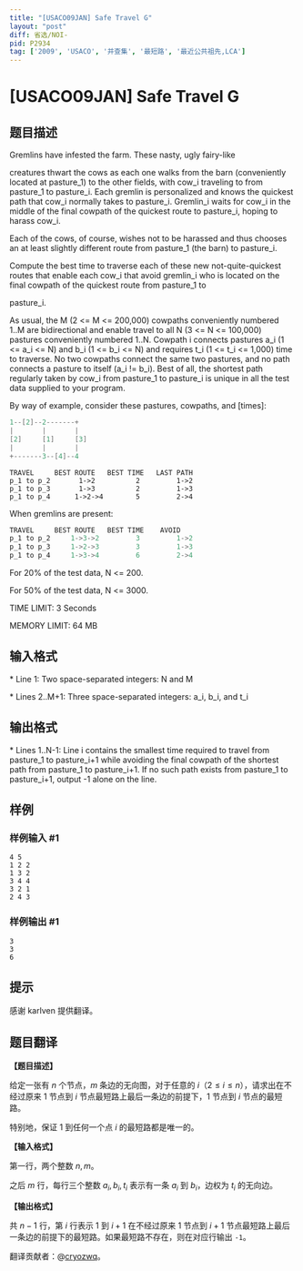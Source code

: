 ```yaml
---
title: "[USACO09JAN] Safe Travel G"
layout: "post"
diff: 省选/NOI-
pid: P2934
tag: ['2009', 'USACO', '并查集', '最短路', '最近公共祖先,LCA']
---
```

# [USACO09JAN] Safe Travel G
## 题目描述

Gremlins have infested the farm. These nasty, ugly fairy-like

creatures thwart the cows as each one walks from the barn (conveniently located at pasture\_1) to the other fields, with cow\_i traveling to from pasture\_1 to pasture\_i. Each gremlin is personalized and knows the quickest path that cow\_i normally takes to pasture\_i. Gremlin\_i waits for cow\_i in the middle of the final cowpath of the quickest route to pasture\_i, hoping to harass cow\_i.

Each of the cows, of course, wishes not to be harassed and thus chooses an at least slightly  different route from pasture\_1 (the barn) to pasture\_i.

Compute the best time to traverse each of these new not-quite-quickest routes that enable each cow\_i that avoid gremlin\_i who is located on the final cowpath of the quickest route from pasture\_1 to

pasture\_i.

As usual, the M (2 <= M <= 200,000) cowpaths conveniently numbered 1..M are bidirectional and enable travel to all N (3 <= N <= 100,000) pastures conveniently numbered 1..N. Cowpath i connects pastures a\_i (1 <= a\_i <= N) and b\_i (1 <= b\_i <= N) and requires t\_i (1 <= t\_i <= 1,000) time to traverse. No two cowpaths connect the same two pastures, and no path connects a pasture to itself (a\_i != b\_i). Best of all, the shortest path regularly taken by cow\_i from pasture\_1 to pasture\_i is unique in all the test data supplied to your program.

By way of example, consider these pastures, cowpaths, and [times]:

```cpp
1--[2]--2-------+ 
|       |       | 
[2]     [1]     [3] 
|       |       | 
+-------3--[4]--4
```
``` 
TRAVEL     BEST ROUTE   BEST TIME   LAST PATH 
p_1 to p_2       1->2          2         1->2 
p_1 to p_3       1->3          2         1->3 
p_1 to p_4      1->2->4        5         2->4 
```
When gremlins are present:

```cpp
TRAVEL     BEST ROUTE   BEST TIME    AVOID 
p_1 to p_2     1->3->2         3         1->2 
p_1 to p_3     1->2->3         3         1->3 
p_1 to p_4     1->3->4         6         2->4 
```
For 20% of the test data, N <= 200. 

For 50% of the test data, N <= 3000. 

TIME LIMIT: 3 Seconds

MEMORY LIMIT: 64 MB
## 输入格式

\* Line 1: Two space-separated integers: N and M

\* Lines 2..M+1: Three space-separated integers: a\_i, b\_i, and t\_i

## 输出格式

\* Lines 1..N-1: Line i contains the smallest time required to travel from pasture\_1 to pasture\_i+1 while avoiding the final cowpath of the shortest path from pasture\_1 to pasture\_i+1. If no such path exists from pasture\_1 to pasture\_i+1, output -1 alone on the line.

## 样例

### 样例输入 #1
```
4 5 
1 2 2 
1 3 2 
3 4 4 
3 2 1 
2 4 3 

```
### 样例输出 #1
```
3 
3 
6 

```
## 提示

感谢 karlven 提供翻译。

## 题目翻译

**【题目描述】**

给定一张有 $n$ 个节点，$m$ 条边的无向图，对于任意的 $i$（$2\le i\le n$），请求出在不经过原来 $1$ 节点到 $i$ 节点最短路上最后一条边的前提下，$1$ 节点到 $i$ 节点的最短路。

特别地，保证 $1$ 到任何一个点 $i$ 的最短路都是唯一的。

**【输入格式】**

第一行，两个整数 $n,m$。

之后 $m$ 行，每行三个整数 $a_i,b_i,t_i$ 表示有一条 $a_i$ 到 $b_i$，边权为 $t_i$ 的无向边。

**【输出格式】**

共 $n-1$ 行，第 $i$ 行表示 $1$ 到 $i+1$ 在不经过原来 $1$ 节点到 $i+1$ 节点最短路上最后一条边的前提下的最短路。如果最短路不存在，则在对应行输出 `-1`。

翻译贡献者：@[cryozwq](/user/282751)。
